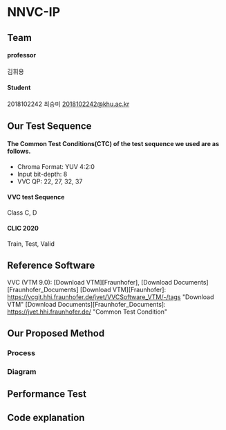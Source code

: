 # NNVC-IP

Team
-------------
#### professor
김휘용

#### Student 
2018102242	최승미	<2018102242@khu.ac.kr>    

Our Test Sequence
-------------
#### The Common Test Conditions(CTC) of the test sequence we used are as follows.
- Chroma Format: YUV 4:2:0
- Input bit-depth: 8
- VVC QP: 22, 27, 32, 37

#### VVC test Sequence
Class C, D

#### CLIC 2020
Train, Test, Valid

Reference Software
-------------
VVC (VTM 9.0): [Download VTM][Fraunhofer], [Download Documents][Fraunhofer_Documents]
[Download VTM][Fraunhofer]: https://vcgit.hhi.fraunhofer.de/jvet/VVCSoftware_VTM/-/tags "Download VTM"
[Download Documents][Fraunhofer_Documents]:  https://jvet.hhi.fraunhofer.de/ "Common Test Condition"

Our Proposed Method
-------------
### Process

### Diagram

Performance Test
-------------

Code explanation
-------------
```
